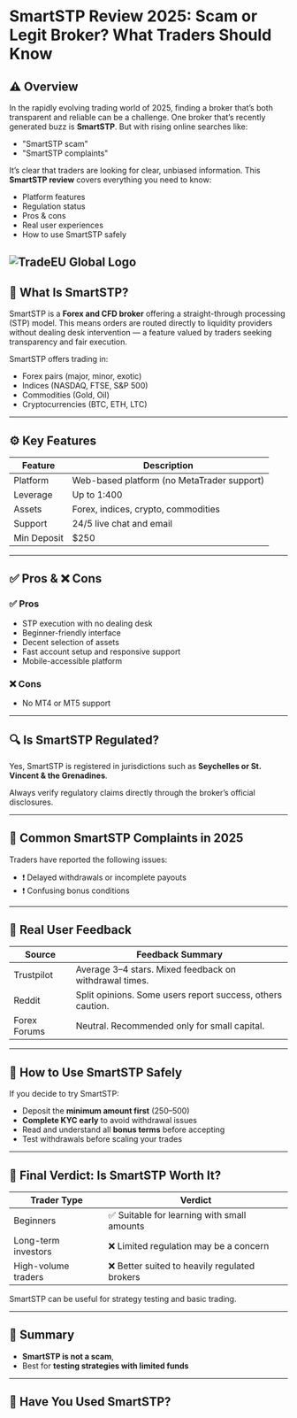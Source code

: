 # SmartSTP Review 2025: Scam or Legit Broker? What Traders Should Know

## ⚠️ Overview

In the rapidly evolving trading world of 2025, finding a broker that’s both transparent and reliable can be a challenge. One broker that’s recently generated buzz is **SmartSTP**. But with rising online searches like:

- "SmartSTP scam"
- "SmartSTP complaints"

It’s clear that traders are looking for clear, unbiased information. This **SmartSTP review** covers everything you need to know:

- Platform features  
- Regulation status  
- Pros & cons  
- Real user experiences  
- How to use SmartSTP safely

![TradeEU Global Logo]()
---

## 🧩 What Is SmartSTP?

SmartSTP is a **Forex and CFD broker** offering a straight-through processing (STP) model. This means orders are routed directly to liquidity providers without dealing desk intervention — a feature valued by traders seeking transparency and fair execution.

SmartSTP offers trading in:
- Forex pairs (major, minor, exotic)  
- Indices (NASDAQ, FTSE, S&P 500)  
- Commodities (Gold, Oil)  
- Cryptocurrencies (BTC, ETH, LTC)

---

## ⚙️ Key Features

| Feature     | Description                                |
|-------------|--------------------------------------------|
| Platform    | Web-based platform (no MetaTrader support) |
| Leverage    | Up to 1:400                                |
| Assets      | Forex, indices, crypto, commodities        |
| Support     | 24/5 live chat and email                   |
| Min Deposit | $250                                       |

---

## ✅ Pros & ❌ Cons

### ✅ Pros
- STP execution with no dealing desk  
- Beginner-friendly interface  
- Decent selection of assets  
- Fast account setup and responsive support  
- Mobile-accessible platform

### ❌ Cons
- No MT4 or MT5 support  

---

## 🔍 Is SmartSTP Regulated?

Yes, SmartSTP is registered in jurisdictions such as **Seychelles or St. Vincent & the Grenadines**.

Always verify regulatory claims directly through the broker’s official disclosures.

---

## 🧾 Common SmartSTP Complaints in 2025

Traders have reported the following issues:

- ❗ Delayed withdrawals or incomplete payouts    
- ❗ Confusing bonus conditions

---

## 💬 Real User Feedback

| Source       | Feedback Summary                                          |
|--------------|-----------------------------------------------------------|
| Trustpilot   | Average 3–4 stars. Mixed feedback on withdrawal times.     |
| Reddit       | Split opinions. Some users report success, others caution. |
| Forex Forums | Neutral. Recommended only for small capital.  |

---

## 🔐 How to Use SmartSTP Safely

If you decide to try SmartSTP:

- Deposit the **minimum amount first** ($250–$500)  
- **Complete KYC early** to avoid withdrawal issues  
- Read and understand all **bonus terms** before accepting   
- Test withdrawals before scaling your trades

---

## 🧠 Final Verdict: Is SmartSTP Worth It?

| Trader Type         | Verdict                                          |
|---------------------|--------------------------------------------------|
| Beginners           | ✅ Suitable for learning with small amounts       |
| Long-term investors | ❌ Limited regulation may be a concern            |
| High-volume traders | ❌ Better suited to heavily regulated brokers     |

SmartSTP can be useful for strategy testing and basic trading.

---

## 📝 Summary

- **SmartSTP is not a scam**,   
- Best for **testing strategies with limited funds**

---

## 💬 Have You Used SmartSTP?

